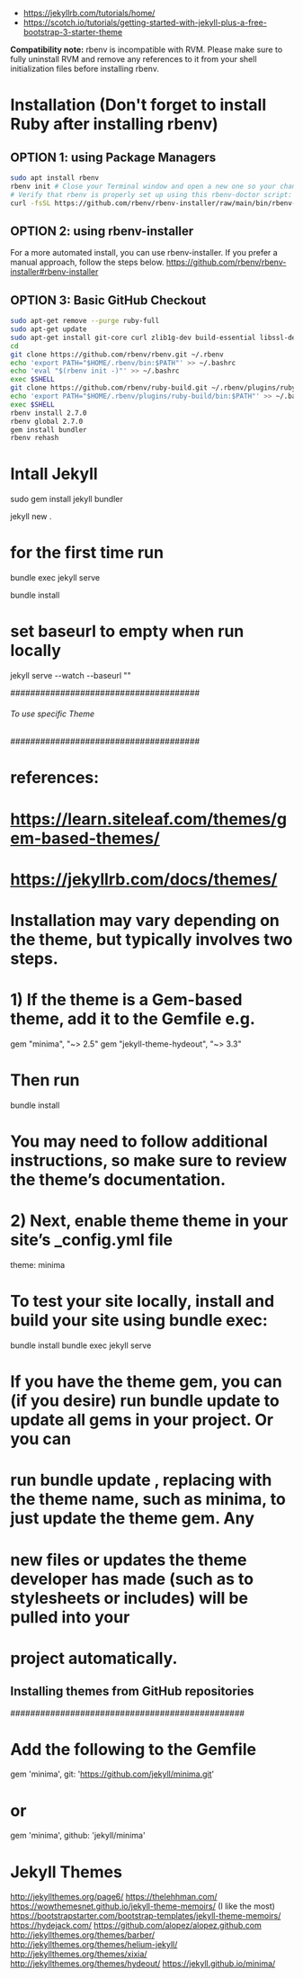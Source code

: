 * https://jekyllrb.com/tutorials/home/
* https://scotch.io/tutorials/getting-started-with-jekyll-plus-a-free-bootstrap-3-starter-theme

**Compatibility note:** rbenv is incompatible with RVM. Please make sure to fully uninstall RVM and remove any references to it from your shell initialization files before installing rbenv.

Installation (Don't forget to install Ruby after installing rbenv)
=============
OPTION 1: using Package Managers
---------------------------------
```bash
sudo apt install rbenv
rbenv init # Close your Terminal window and open a new one so your changes take effect.
# Verify that rbenv is properly set up using this rbenv-doctor script:
curl -fsSL https://github.com/rbenv/rbenv-installer/raw/main/bin/rbenv-doctor | bash
```

OPTION 2: using rbenv-installer
---------
For a more automated install, you can use rbenv-installer. If you prefer a manual approach, follow the steps below.
https://github.com/rbenv/rbenv-installer#rbenv-installer

OPTION 3: Basic GitHub Checkout
--------------------------------

```sh
sudo apt-get remove --purge ruby-full
sudo apt-get update
sudo apt-get install git-core curl zlib1g-dev build-essential libssl-dev libreadline-dev libyaml-dev libsqlite3-dev sqlite3 libxml2-dev libxslt1-dev libcurl4-openssl-dev software-properties-common libffi-dev
cd
git clone https://github.com/rbenv/rbenv.git ~/.rbenv
echo 'export PATH="$HOME/.rbenv/bin:$PATH"' >> ~/.bashrc
echo 'eval "$(rbenv init -)"' >> ~/.bashrc
exec $SHELL
git clone https://github.com/rbenv/ruby-build.git ~/.rbenv/plugins/ruby-build
echo 'export PATH="$HOME/.rbenv/plugins/ruby-build/bin:$PATH"' >> ~/.bashrc
exec $SHELL
rbenv install 2.7.0
rbenv global 2.7.0
gem install bundler
rbenv rehash
```
# Intall Jekyll
sudo gem install jekyll bundler

jekyll new .

# for the first time run
bundle exec jekyll serve

bundle install

# set baseurl to empty when run locally
jekyll serve --watch --baseurl ""

######################################
######  To use specific Theme  #######
######################################
# references:
# https://learn.siteleaf.com/themes/gem-based-themes/
# https://jekyllrb.com/docs/themes/

# Installation may vary depending on the theme, but typically involves two steps.
# 1) If the theme is a Gem-based theme, add it to the Gemfile e.g.
gem "minima", "~> 2.5"
gem "jekyll-theme-hydeout", "~> 3.3"
# Then run 
bundle install
# You may need to follow additional instructions, so make sure to review the theme’s documentation.

# 2) Next, enable theme theme in your site’s _config.yml file
theme: minima
# To test your site locally, install and build your site using bundle exec:
bundle install
bundle exec jekyll serve

# If you have the theme gem, you can (if you desire) run bundle update to update all gems in your project. Or you can 
# run bundle update <THEME>, replacing <THEME> with the theme name, such as minima, to just update the theme gem. Any 
# new files or updates the theme developer has made (such as to stylesheets or includes) will be pulled into your 
# project automatically.

##  Installing themes from GitHub repositories
###############################################
# Add the following to the Gemfile 
gem 'minima', git: 'https://github.com/jekyll/minima.git'
# or
gem 'minima', github: 'jekyll/minima'


# Jekyll Themes
http://jekyllthemes.org/page6/
https://thelehhman.com/
https://wowthemesnet.github.io/jekyll-theme-memoirs/ (I like the most)
https://bootstrapstarter.com/bootstrap-templates/jekyll-theme-memoirs/
https://hydejack.com/
https://github.com/alopez/alopez.github.com
http://jekyllthemes.org/themes/barber/
http://jekyllthemes.org/themes/helium-jekyll/
http://jekyllthemes.org/themes/xixia/
http://jekyllthemes.org/themes/hydeout/
https://jekyll.github.io/minima/

